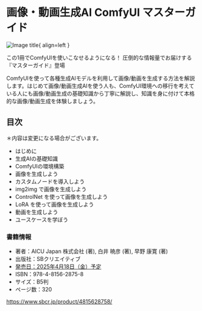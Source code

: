 # 画像・動画生成AI ComfyUI マスターガイド


![Image title](https://m.media-amazon.com/images/I/61LX0KGtkCL._SY425_.jpg){ align=left }


この1冊でComfyUIを使いこなせるようになる！
圧倒的な情報量でお届けする『マスターガイド』登場

ComfyUIを使って各種生成AIモデルを利用して画像/動画を生成する方法を解説します。はじめて画像/動画生成AIを使う人も、ComfyUI環境への移行を考えている人にも画像/動画生成の基礎知識から丁寧に解説し、知識を身に付けて本格的な画像/動画生成を体験しましょう。


## 目次
＊内容は変更になる場合がございます。

- はじめに
- 生成AIの基礎知識
- ComfyUIの環境構築
- 画像を生成しよう
- カスタムノードを導入しよう
- img2img で画像を生成しよう
- ControlNet を使って画像を生成しよう
- LoRA を使って画像を生成しよう
- 動画を生成しよう
- ユースケースを学ぼう


### 書籍情報

- 著者：AICU Japan 株式会社 (著), 白井 暁彦 (著), 早野 康寛 (著)
- 出版社：SBクリエイティブ
- [発売日：2025年4月18日（金）予定](https://j.aicu.ai/comfysb)
- ISBN：978-4-8156-2875-8
- サイズ：B5判
- ページ数：320

<https://www.sbcr.jp/product/4815628758/>
